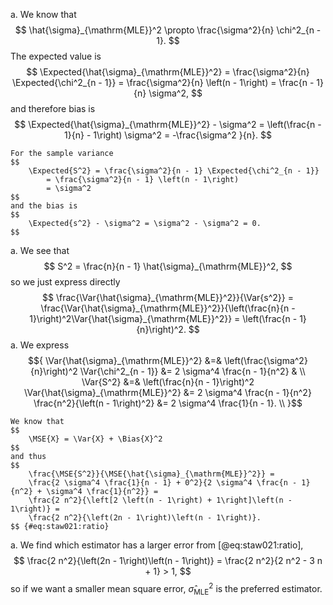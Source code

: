 a.  We know that
    $$
        \hat{\sigma}_{\mathrm{MLE}}^2 \propto \frac{\sigma^2}{n} \chi^2_{n - 1}.
    $$
    The expected value is
    $$
        \Expected{\hat{\sigma}_{\mathrm{MLE}}^2} = \frac{\sigma^2}{n} \Expected{\chi^2_{n - 1}}
            = \frac{\sigma^2}{n} \left(n - 1\right)
            = \frac{n - 1}{n} \sigma^2,
    $$
    and therefore bias is
    $$
        \Expected{\hat{\sigma}_{\mathrm{MLE}}^2} - \sigma^2 = \left(\frac{n - 1}{n} - 1\right) \sigma^2
            = -\frac{\sigma^2 }{n}.
    $$

    For the sample variance
    $$
        \Expected{S^2} = \frac{\sigma^2}{n - 1} \Expected{\chi^2_{n - 1}}
            = \frac{\sigma^2}{n - 1} \left(n - 1\right)
            = \sigma^2
    $$
    and the bias is
    $$
        \Expected{s^2} - \sigma^2 = \sigma^2 - \sigma^2 = 0.
    $$
a.  We see that
    $$
        S^2 = \frac{n}{n - 1} \hat{\sigma}_{\mathrm{MLE}}^2,
    $$
    so we just express directly
    $$
        \frac{\Var{\hat{\sigma}_{\mathrm{MLE}}^2}}{\Var{s^2}} =
        \frac{\Var{\hat{\sigma}_{\mathrm{MLE}}^2}}{\left(\frac{n}{n - 1}\right)^2\Var{\hat{\sigma}_{\mathrm{MLE}}^2}} =
        \left(\frac{n - 1}{n}\right)^2.
    $$
a.  We express
    $${
        \Var{\hat{\sigma}_{\mathrm{MLE}}^2} &=& \left(\frac{\sigma^2}{n}\right)^2 \Var{\chi^2_{n - 1}}
            &= 2 \sigma^4 \frac{n - 1}{n^2} & \\
        \Var{S^2} &=& \left(\frac{n}{n - 1}\right)^2 \Var{\hat{\sigma}_{\mathrm{MLE}}^2}
            &= 2 \sigma^4 \frac{n - 1}{n^2} \frac{n^2}{\left(n - 1\right)^2}
            &= 2 \sigma^4 \frac{1}{n - 1}. \\
    }$$

    We know that
    $$
        \MSE{X} = \Var{X} + \Bias{X}^2
    $$
    and thus
    $$
        \frac{\MSE{S^2}}{\MSE{\hat{\sigma}_{\mathrm{MLE}}^2}} =
        \frac{2 \sigma^4 \frac{1}{n - 1} + 0^2}{2 \sigma^4 \frac{n - 1}{n^2} + \sigma^4 \frac{1}{n^2}} =
        \frac{2 n^2}{\left[2 \left(n - 1\right) + 1\right]\left(n - 1\right)} =
        \frac{2 n^2}{\left(2n - 1\right)\left(n - 1\right)}.
    $$ {#eq:staw021:ratio}
a.  We find which estimator has a larger error from [@eq:staw021:ratio],
    $$
        \frac{2 n^2}{\left(2n - 1\right)\left(n - 1\right)} =
        \frac{2 n^2}{2 n^2 - 3 n + 1} > 1,
    $$
    so if we want a smaller mean square error, $\hat{\sigma}_{\mathrm{MLE}}^2$ is the preferred estimator.
